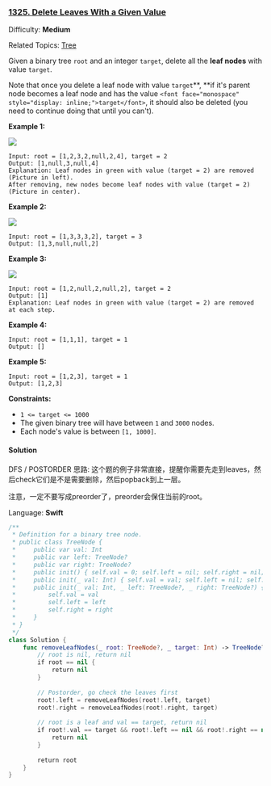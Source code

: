 ### [1325\. Delete Leaves With a Given Value](https://leetcode.com/problems/delete-leaves-with-a-given-value/)

Difficulty: **Medium**  

Related Topics: [Tree](https://leetcode.com/tag/tree/)


Given a binary tree `root` and an integer `target`, delete all the **leaf nodes** with value `target`.

Note that once you delete a leaf node with value `target`**, **if it's parent node becomes a leaf node and has the value `<font face="monospace" style="display: inline;">target</font>`, it should also be deleted (you need to continue doing that until you can't).

**Example 1:**

**![](https://assets.leetcode.com/uploads/2020/01/09/sample_1_1684.png)**

```
Input: root = [1,2,3,2,null,2,4], target = 2
Output: [1,null,3,null,4]
Explanation: Leaf nodes in green with value (target = 2) are removed (Picture in left). 
After removing, new nodes become leaf nodes with value (target = 2) (Picture in center).
```

**Example 2:**

**![](https://assets.leetcode.com/uploads/2020/01/09/sample_2_1684.png)**

```
Input: root = [1,3,3,3,2], target = 3
Output: [1,3,null,null,2]
```

**Example 3:**

**![](https://assets.leetcode.com/uploads/2020/01/15/sample_3_1684.png)**

```
Input: root = [1,2,null,2,null,2], target = 2
Output: [1]
Explanation: Leaf nodes in green with value (target = 2) are removed at each step.
```

**Example 4:**

```
Input: root = [1,1,1], target = 1
Output: []
```

**Example 5:**

```
Input: root = [1,2,3], target = 1
Output: [1,2,3]
```

**Constraints:**

*   `1 <= target <= 1000`
*   The given binary tree will have between `1` and `3000` nodes.
*   Each node's value is between `[1, 1000]`.


#### Solution
DFS / POSTORDER
思路: 这个题的例子非常直接，提醒你需要先走到leaves，然后check它们是不是需要删除，然后popback到上一层。

注意，一定不要写成preorder了，preorder会保住当前的root。

Language: **Swift**

```swift
/**
 * Definition for a binary tree node.
 * public class TreeNode {
 *     public var val: Int
 *     public var left: TreeNode?
 *     public var right: TreeNode?
 *     public init() { self.val = 0; self.left = nil; self.right = nil; }
 *     public init(_ val: Int) { self.val = val; self.left = nil; self.right = nil; }
 *     public init(_ val: Int, _ left: TreeNode?, _ right: TreeNode?) {
 *         self.val = val
 *         self.left = left
 *         self.right = right
 *     }
 * }
 */
class Solution {
    func removeLeafNodes(_ root: TreeNode?, _ target: Int) -> TreeNode? {
        // root is nil, return nil
        if root == nil {
            return nil
        }
        
        // Postorder, go check the leaves first
        root!.left = removeLeafNodes(root!.left, target)
        root!.right = removeLeafNodes(root!.right, target)
        
        // root is a leaf and val == target, return nil
        if root!.val == target && root!.left == nil && root!.right == nil {
            return nil
        }
        
        return root 
    }
}
```